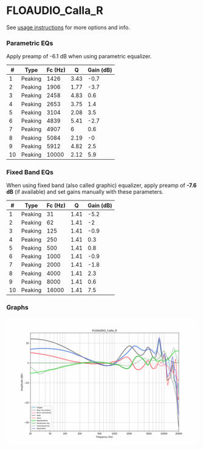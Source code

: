# FLOAUDIO_Calla_R
See [usage instructions](https://github.com/jaakkopasanen/AutoEq#usage) for more options and info.

### Parametric EQs
Apply preamp of -6.1 dB when using parametric equalizer.

|   # | Type    |   Fc (Hz) |    Q |   Gain (dB) |
|-----|---------|-----------|------|-------------|
|   1 | Peaking |      1426 | 3.43 |        -0.7 |
|   2 | Peaking |      1906 | 1.77 |        -3.7 |
|   3 | Peaking |      2458 | 4.83 |         0.6 |
|   4 | Peaking |      2653 | 3.75 |         1.4 |
|   5 | Peaking |      3104 | 2.08 |         3.5 |
|   6 | Peaking |      4839 | 5.41 |        -2.7 |
|   7 | Peaking |      4907 | 6    |         0.6 |
|   8 | Peaking |      5084 | 2.19 |        -0   |
|   9 | Peaking |      5912 | 4.82 |         2.5 |
|  10 | Peaking |     10000 | 2.12 |         5.9 |

### Fixed Band EQs
When using fixed band (also called graphic) equalizer, apply preamp of **-7.6 dB** (if available) and set gains manually with these parameters.

|   # | Type    |   Fc (Hz) |    Q |   Gain (dB) |
|-----|---------|-----------|------|-------------|
|   1 | Peaking |        31 | 1.41 |        -5.2 |
|   2 | Peaking |        62 | 1.41 |        -2   |
|   3 | Peaking |       125 | 1.41 |        -0.9 |
|   4 | Peaking |       250 | 1.41 |         0.3 |
|   5 | Peaking |       500 | 1.41 |         0.8 |
|   6 | Peaking |      1000 | 1.41 |        -0.9 |
|   7 | Peaking |      2000 | 1.41 |        -1.8 |
|   8 | Peaking |      4000 | 1.41 |         2.3 |
|   9 | Peaking |      8000 | 1.41 |         0.6 |
|  10 | Peaking |     16000 | 1.41 |         7.5 |

### Graphs
![](./FLOAUDIO_Calla_R.png)
